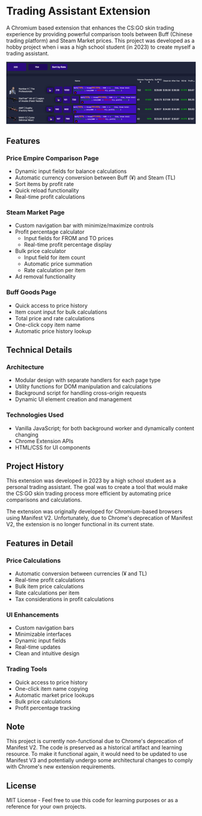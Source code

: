 # Trading Assistant Extension

A Chromium based extension that enhances the CS:GO skin trading experience by providing powerful comparison tools between Buff (Chinese trading platform) and Steam Market prices. This project was developed as a hobby project when i was a high school student (in 2023) to create myself a trading assistant.

![Extension Screenshot](Screenshot.png)

## Features

### Price Empire Comparison Page
- Dynamic input fields for balance calculations
- Automatic currency conversion between Buff (¥) and Steam (TL)
- Sort items by profit rate
- Quick reload functionality
- Real-time profit calculations

### Steam Market Page
- Custom navigation bar with minimize/maximize controls
- Profit percentage calculator
  - Input fields for FROM and TO prices
  - Real-time profit percentage display
- Bulk price calculator
  - Input field for item count
  - Automatic price summation
  - Rate calculation per item
- Ad removal functionality

### Buff Goods Page
- Quick access to price history
- Item count input for bulk calculations
- Total price and rate calculations
- One-click copy item name
- Automatic price history lookup


## Technical Details

### Architecture
- Modular design with separate handlers for each page type
- Utility functions for DOM manipulation and calculations
- Background script for handling cross-origin requests
- Dynamic UI element creation and management

### Technologies Used
- Vanilla JavaScript; for both background worker and dynamically content changing
- Chrome Extension APIs
- HTML/CSS for UI components

## Project History

This extension was developed in 2023 by a high school student as a personal trading assistant. The goal was to create a tool that would make the CS:GO skin trading process more efficient by automating price comparisons and calculations.

The extension was originally developed for Chromium-based browsers using Manifest V2. Unfortunately, due to Chrome's deprecation of Manifest V2, the extension is no longer functional in its current state.

## Features in Detail

### Price Calculations
- Automatic conversion between currencies (¥ and TL)
- Real-time profit calculations
- Bulk item price calculations
- Rate calculations per item
- Tax considerations in profit calculations

### UI Enhancements
- Custom navigation bars
- Minimizable interfaces
- Dynamic input fields
- Real-time updates
- Clean and intuitive design

### Trading Tools
- Quick access to price history
- One-click item name copying
- Automatic market price lookups
- Bulk price calculations
- Profit percentage tracking

## Note

This project is currently non-functional due to Chrome's deprecation of Manifest V2. The code is preserved as a historical artifact and learning resource. To make it functional again, it would need to be updated to use Manifest V3 and potentially undergo some architectural changes to comply with Chrome's new extension requirements.

## License

MIT License - Feel free to use this code for learning purposes or as a reference for your own projects. 
